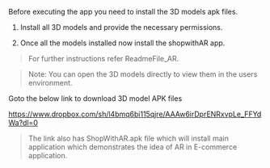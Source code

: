 Before executing the app you need to install the 3D models apk files.

1. Install all 3D models and provide the necessary permissions.

2. Once all the models installed now install the shopwithAR app.

> For further instructions refer ReadmeFile_AR.

> Note: You can open the 3D models directly to view them in the users environment.


Goto the below link to download 3D model APK files

https://www.dropbox.com/sh/l4bmq6bi115qjre/AAAw6irDprENRxvpLe_FFYdWa?dl=0

> The link also has ShopWithAR.apk file which will install main application which demonstrates the idea of AR in E-commerce application.
